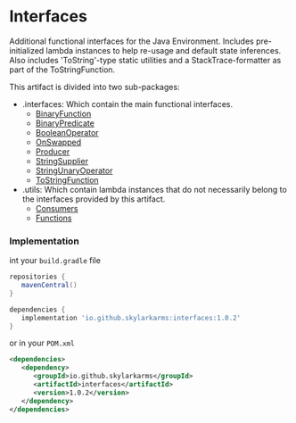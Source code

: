 # Interfaces

Additional functional interfaces for the Java Environment.
Includes pre-initialized lambda instances to help re-usage
and default state inferences.
Also includes 'ToString'-type static utilities and a StackTrace-formatter as part of the ToStringFunction.

This artifact is divided into two sub-packages:

- .interfaces: Which contain the main functional interfaces.
    - [BinaryFunction](https://html-preview.github.io/?url=https://github.com/Skylarkarms/Interfaces/blob/main/javadoc/interfaces/BinaryFunction.html)
    - [BinaryPredicate](https://html-preview.github.io/?url=https://github.com/Skylarkarms/Interfaces/blob/main/javadoc/interfaces/BinaryPredicate.html)
    - [BooleanOperator](https://html-preview.github.io/?url=https://github.com/Skylarkarms/Interfaces/blob/main/javadoc/interfaces/BooleanOperator.html)
    - [OnSwapped](https://html-preview.github.io/?url=https://github.com/Skylarkarms/Interfaces/blob/main/javadoc/interfaces/OnSwapped.html)
    - [Producer](https://html-preview.github.io/?url=https://github.com/Skylarkarms/Interfaces/blob/main/javadoc/interfaces/Producer.html)
    - [StringSupplier](https://html-preview.github.io/?url=https://github.com/Skylarkarms/Interfaces/blob/main/javadoc/interfaces/StringSupplier.html)
    - [StringUnaryOperator](https://html-preview.github.io/?url=https://github.com/Skylarkarms/Interfaces/blob/main/javadoc/interfaces/StringUnaryOperator.html)
    - [ToStringFunction](https://html-preview.github.io/?url=https://github.com/Skylarkarms/Interfaces/blob/main/javadoc/interfaces/ToStringFunction.html)
- .utils: Which contain lambda instances that do not necessarily belong to the interfaces provided by this artifact.
    - [Consumers](https://html-preview.github.io/?url=https://github.com/Skylarkarms/Interfaces/blob/main/javadoc/utils/Consumers.html)
    - [Functions](https://html-preview.github.io/?url=https://github.com/Skylarkarms/Interfaces/blob/main/javadoc/utils/Functions.html)

### Implementation
int your `build.gradle` file
```groovy
repositories {
   mavenCentral()
}

dependencies {
   implementation 'io.github.skylarkarms:interfaces:1.0.2'
}
```

or in your `POM.xml`
```xml
<dependencies>
   <dependency>
      <groupId>io.github.skylarkarms</groupId>
      <artifactId>interfaces</artifactId>
      <version>1.0.2</version>
   </dependency>
</dependencies>
```

